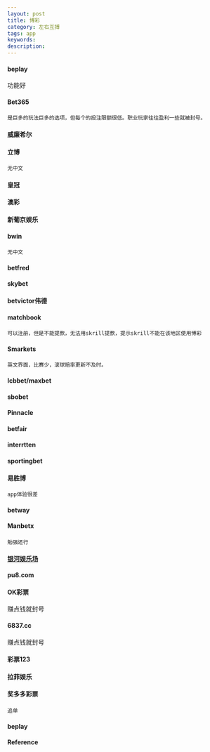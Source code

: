 ```yaml
---
layout: post
title: 博彩
category: 左右互搏
tags: app
keywords: 
description: 
---
```


#### beplay

功能好

#### Bet365
	是巨多的玩法巨多的选项，但每个的投注限额很低。职业玩家往往盈利一些就被封号。
#### 威廉希尔
#### 立博
	无中文
	
#### 皇冠
#### 澳彩
#### 新葡京娱乐
#### bwin
	无中文
#### betfred
#### skybet
#### betvictor伟德

#### matchbook
	可以注册，但是不能提款，无法用skrill提款，提示skrill不能在该地区使用博彩

#### Smarkets
	英文界面，比赛少，滚球赔率更新不及时。

#### Icbbet/maxbet
#### sbobet
#### Pinnacle
#### betfair
#### interrtten
#### sportingbet

#### 易胜博
	app体验很差

#### betway

#### Manbetx
	勉强还行

#### [银河娱乐场](pujing.com)

#### pu8.com

#### OK彩票

赚点钱就封号

#### 6837.cc

赚点钱就封号

#### 彩票123

#### 拉菲娱乐

#### 奖多多彩票
	追单

#### beplay


#### Reference
